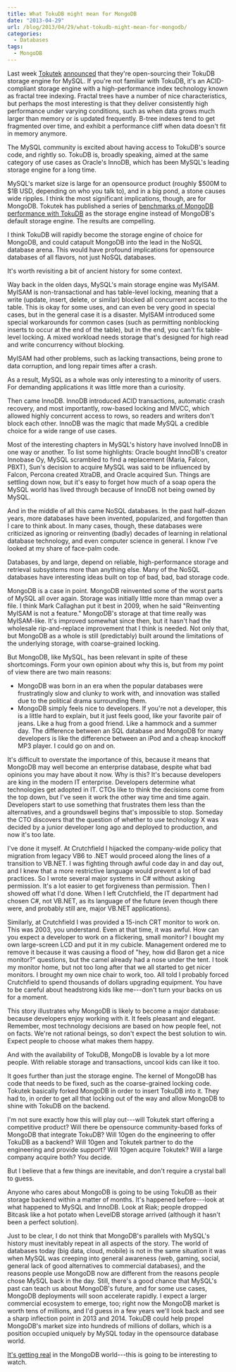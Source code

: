 ```yaml
---
title: What TokuDB might mean for MongoDB
date: "2013-04-29"
url: /blog/2013/04/29/what-tokudb-might-mean-for-mongodb/
categories:
  - Databases
tags:
  - MongoDB
---
```

Last week [Tokutek](http://www.tokutek.com/) [announced](http://www.tokutek.com/2013/04/announcing-tokudb-v7-open-source-and-more/) that they're open-sourcing their TokuDB storage engine for MySQL. If you're not familiar with TokuDB, it's an ACID-compliant storage engine with a high-performance index technology known as fractal tree indexing. Fractal trees have a number of nice characteristics, but perhaps the most interesting is that they deliver consistently high performance under varying conditions, such as when data grows much larger than memory or is updated frequently. B-tree indexes tend to get fragmented over time, and exhibit a performance cliff when data doesn't fit in memory anymore.

The MySQL community is excited about having access to TokuDB's source code, and rightly so. TokuDB is, broadly speaking, aimed at the same category of use cases as Oracle's InnoDB, which has been MySQL's leading storage engine for a long time.

MySQL's market size is large for an opensource product (roughly $500M to $1B USD, depending on who you talk to), and in a big pond, a stone causes wide ripples. I think the most significant implications, though, are for MongoDB. Tokutek has published a series of [benchmarks of MongoDB performance with TokuDB](http://www.tokutek.com/tag/mongodb/) as the storage engine instead of MongoDB's default storage engine. The results are compelling.

I think TokuDB will rapidly become the storage engine of choice for MongoDB, and could catapult MongoDB into the lead in the NoSQL database arena. This would have profound implications for opensource databases of all flavors, not just NoSQL databases.

It's worth revisiting a bit of ancient history for some context.

Way back in the olden days, MySQL's main storage engine was MyISAM. MyISAM is non-transactional and has table-level locking, meaning that a write (update, insert, delete, or similar) blocked all concurrent access to the table. This is okay for some uses, and can even be very good in special cases, but in the general case it is a disaster. MyISAM introduced some special workarounds for common cases (such as permitting nonblocking inserts to occur at the end of the table), but in the end, you can't fix table-level locking. A mixed workload needs storage that's designed for high read and write concurrency without blocking.

MyISAM had other problems, such as lacking transactions, being prone to data corruption, and long repair times after a crash.

As a result, MySQL as a whole was only interesting to a minority of users. For demanding applications it was little more than a curiosity.

Then came InnoDB. InnoDB introduced ACID transactions, automatic crash recovery, and most importantly, row-based locking and MVCC, which allowed highly concurrent access to rows, so readers and writers don't block each other. InnoDB was the magic that made MySQL a credible choice for a wide range of use cases.

Most of the interesting chapters in MySQL's history have involved InnoDB in one way or another. To list some highlights: Oracle bought InnoDB's creator Innobase Oy, MySQL scrambled to find a replacement (Maria, Falcon, PBXT), Sun's decision to acquire MySQL was said to be influenced by Falcon, Percona created XtraDB, and Oracle acquired Sun. Things are settling down now, but it's easy to forget how much of a soap opera the MySQL world has lived through because of InnoDB not being owned by MySQL.

And in the middle of all this came NoSQL databases. In the past half-dozen years, more databases have been invented, popularized, and forgotten than I care to think about. In many cases, though, these databases were criticized as ignoring or reinventing (badly) decades of learning in relational database technology, and even computer science in general. I know I've looked at my share of face-palm code.

Databases, by and large, depend on reliable, high-performance storage and retrieval subsystems more than anything else. Many of the NoSQL databases have interesting ideas built on top of bad, bad, bad storage code.

MongoDB is a case in point. MongoDB reinvented some of the worst parts of MySQL all over again. Storage was initially little more than mmap over a file. I think Mark Callaghan put it best in 2009, when he said "Reinventing MyISAM is not a feature." MongoDB's storage at that time really was MyISAM-like. It's improved somewhat since then, but it hasn't had the wholesale rip-and-replace improvement that I think is needed. Not only that, but MongoDB as a whole is still (predictably) built around the limitations of the underlying storage, with coarse-grained locking.

But MongoDB, like MySQL, has been relevant in spite of these shortcomings. Form your own opinion about why this is, but from my point of view there are two main reasons:

*   MongoDB was born in an era when the popular databases were frustratingly slow and clunky to work with, and innovation was stalled due to the political drama surrounding them.
*   MongoDB simply feels nice to developers. If you're not a developer, this is a little hard to explain, but it just feels good, like your favorite pair of jeans. Like a hug from a good friend. Like a hammock and a summer day. The difference between an SQL database and MongoDB for many developers is like the difference between an iPod and a cheap knockoff MP3 player. I could go on and on.

It's difficult to overstate the importance of this, because it means that MongoDB may well become an enterprise database, despite what bad opinions you may have about it now. Why is this? It's because developers are king in the modern IT enterprise. Developers determine what technologies get adopted in IT. CTOs like to think the decisions come from the top down, but I've seen it work the other way time and time again. Developers start to use something that frustrates them less than the alternatives, and a groundswell begins that's impossible to stop. Someday the CTO discovers that the question of whether to use technology X was decided by a junior developer long ago and deployed to production, and now it's too late.

I've done it myself. At Crutchfield I hijacked the company-wide policy that migration from legacy VB6 to .NET would proceed along the lines of a transition to VB.NET. I was fighting through awful code day in and day out, and I knew that a more restrictive language would prevent a lot of bad practices. So I wrote several major systems in C# without asking permission. It's a lot easier to get forgiveness than permission. Then I showed off what I'd done. When I left Crutchfield, the IT department had chosen C#, not VB.NET, as its language of the future (even though there were, and probably still are, major VB.NET applications).

Similarly, at Crutchfield I was provided a 15-inch CRT monitor to work on. This was 2003, you understand. Even at that time, it was awful. How can you expect a developer to work on a flickering, small monitor? I bought my own large-screen LCD and put it in my cubicle. Management ordered me to remove it because it was causing a flood of "hey, how did Baron get a nice monitor?" questions, but the camel already had a nose under the tent. I took my monitor home, but not too long after that we all started to get nicer monitors. I brought my own nice chair to work, too. All told I probably forced Crutchfield to spend thousands of dollars upgrading equipment. You have to be careful about headstrong kids like me---don't turn your backs on us for a moment.

This story illustrates why MongoDB is likely to become a major database: because developers enjoy working with it. It feels pleasant and elegant. Remember, most technology decisions are based on how people feel, not on facts. We're not rational beings, so don't expect the best solution to win. Expect people to choose what makes them happy.

And with the availability of TokuDB, MongoDB is lovable by a lot more people. With reliable storage and transactions, uncool kids can like it too.

It goes further than just the storage engine. The kernel of MongoDB has code that needs to be fixed, such as the coarse-grained locking code. Tokutek basically forked MongoDB in order to insert TokuDB into it. They had to, in order to get all that locking out of the way and allow MongoDB to shine with TokuDB on the backend.

I'm not sure exactly how this will play out---will Tokutek start offering a competitive product? Will there be opensource community-based forks of MongoDB that integrate TokuDB? Will 10gen do the engineering to offer TokuDB as a backend? Will 10gen and Tokutek partner to do the engineering and provide support? Will 10gen acquire Tokutek? Will a large company acquire both? You decide.

But I believe that a few things are inevitable, and don't require a crystal ball to guess.

Anyone who cares about MongoDB is going to be using TokuDB as their storage backend within a matter of months. It's happened before---look at what happened to MySQL and InnoDB. Look at Riak; people dropped Bitcask like a hot potato when LevelDB storage arrived (although it hasn't been a perfect solution).

Just to be clear, I do not think that MongoDB's parallels with MySQL's history must inevitably repeat in all aspects of the story. The world of databases today (big data, cloud, mobile) is not in the same situation it was when MySQL was creeping into general awareness (web, gaming, social, general lack of good alternatives to commercial databases), and the reasons people use MongoDB now are different from the reasons people chose MySQL back in the day. Still, there's a good chance that MySQL's past can teach us about MongoDB's future, and for some use cases, MongoDB deployments will soon accelerate rapidly. I expect a larger commercial ecosystem to emerge, too; right now the MongoDB market is worth tens of millions, and I'd guess in a few years we'll look back and see a sharp inflection point in 2013 and 2014. TokuDB could help propel MongoDB's market size into hundreds of millions of dollars, which is a position occupied uniquely by MySQL today in the opensource database world.

[It's getting real](http://www.youtube.com/watch?v=2UFc1pr2yUU) in the MongoDB world---this is going to be interesting to watch.


